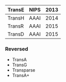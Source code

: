 | TransE | NIPS | 2013 |
| ------ | ---- | ---- |
| TransH | AAAI | 2014 |
| TransR | AAAI | 2015 |
| TransD | AAAI | 2015 |

### Reversed

- TransA
- TransG
- Transparse
- TransA+